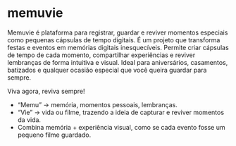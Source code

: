 # memuvie
Memuvie é plataforma para registrar, guardar e reviver momentos especiais como pequenas cápsulas de tempo digitais. É um projeto que transforma festas e eventos em memórias digitais inesquecíveis. Permite criar cápsulas de tempo de cada momento, compartilhar experiências e reviver lembranças de forma intuitiva e visual. Ideal para aniversários, casamentos, batizados e qualquer ocasião especial que você queira guardar para sempre.

Viva agora, reviva sempre!
* “Memu” → memória, momentos pessoais, lembranças.
* “Vie” → vida ou filme, trazendo a ideia de capturar e reviver momentos da vida.
* Combina memória + experiência visual, como se cada evento fosse um pequeno filme guardado.
